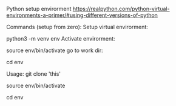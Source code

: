 Python setup envirorment
https://realpython.com/python-virtual-environments-a-primer/#using-different-versions-of-python

Commands (setup from zero):
Setup virtual envirorment:

python3 -m venv env
Activate envirorment:

source env/bin/activate
go to work dir:

cd env



Usage:
git clone 'this'

source env/bin/activate

cd env
